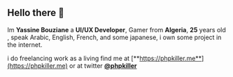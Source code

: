 ## Hello there 👋


Im **Yassine Bouziane** a **UI/UX Developer**, Gamer from **Algeria**, **25** years old , speak Arabic, English, French, and some japanese, i own some project in the internet.

i do freelancing work as a living find me at [**https://phpkiller.me**](https://phpkiller.me) or at twitter [**@phpkiller**](https://twitter.com/phpkiller)





